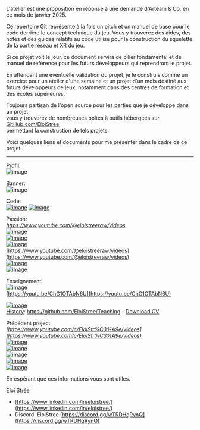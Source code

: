 L'atelier est une proposition en réponse à une demande d'Arteam & Co. en ce mois de janvier 2025.

Ce répertoire Git représente à la fois un pitch et un manuel de base pour le code derrière le concept technique du jeu. Vous y trouverez des aides, des notes et des guides relatifs au code utilisé pour la construction du squelette de la partie réseau et XR du jeu.

Si ce projet voit le jour, ce document servira de pilier fondamental et de manuel de référence pour les futurs développeurs qui reprendront le projet.

En attendant une éventuelle validation du projet, je le construis comme un exercice pour un atelier d'une semaine et un projet d'un mois destiné aux futurs développeurs de jeux, notamment dans des centres de formation et des écoles supérieures.

Toujours partisan de l'open source pour les parties que je développe dans un projet,  
vous y trouverez de nombreuses boîtes à outils hébergées sur [GitHub.com/EloiStree](https://github.com/EloiStree),  
permettant la construction de tels projets.  

Voici quelques liens et documents pour me présenter dans le cadre de ce projet.

-----------------------------------
Profil:  
![image](https://github.com/user-attachments/assets/f3559248-794e-486a-b7bc-442232a472ec)

Banner:  
![image](https://github.com/user-attachments/assets/ae38b5e5-039d-4d84-870e-8519e40dec10)


Code:   
[![image](https://github.com/user-attachments/assets/42e30c24-2956-4d15-9cad-37a86cda2b73)](https://github.com/EloiStree?tab=repositories)
[![image](https://github.com/user-attachments/assets/edc0bd2d-ec92-4565-b8ca-cc3655537aa6)](https://github.com/EloiStree)

Passion:  
_https://www.youtube.com/@eloistreeraw/videos_  
[![image](https://github.com/user-attachments/assets/3f88b6a2-24df-4d10-ac05-866d33982118)](https://www.youtube.com/@eloistreeraw/videos)  
[![image](https://github.com/user-attachments/assets/ddc7d722-ae10-4cb8-81e5-5118c159c31e)](https://www.youtube.com/@eloistreeraw/videos)   
[![image](https://github.com/user-attachments/assets/82909978-e7c9-474e-9b4d-3b3636d2f985)](https://www.youtube.com/@eloistreeraw/videos)  
[https://www.youtube.com/@eloistreeraw/videos](https://www.youtube.com/@eloistreeraw/videos)  
[![image](https://github.com/user-attachments/assets/8332f00c-dbfc-447c-b52e-2670c1220be0)](https://www.youtube.com/c/EloiStr%C3%A9e/videos)  
[![image](https://github.com/user-attachments/assets/196040f3-264e-4ee2-9ad5-31cf5a151b11)](https://www.youtube.com/c/EloiStr%C3%A9e/videos)  



Enseignement:  
[![image](https://github.com/user-attachments/assets/662cb10c-c2f8-4e82-b4d9-1710d05e78ee)](https://youtu.be/ChG1OTAbN6U)  
[https://youtu.be/ChG1OTAbN6U](https://youtu.be/ChG1OTAbN6U)  

[![image](https://github.com/user-attachments/assets/7880aa94-1c94-4cff-98e9-d944c2da60d2)](https://github.com/EloiStree/Teaching)  
[History](https://github.com/EloiStree/Teaching): https://github.com/EloiStree/Teaching - [Download CV](https://private-user-images.githubusercontent.com/20149493/303931812-cfdd3142-6303-49da-96fb-498cadb26db1.png)  

Précédent project:  
_[https://www.youtube.com/c/EloiStr%C3%A9e/videos](https://www.youtube.com/c/EloiStr%C3%A9e/videos)_  
[![image](https://github.com/user-attachments/assets/1e477b08-2daf-467b-9cd5-f7763dc83354)](https://www.activeme.be/cases/bike-racing-game)  
[![image](https://github.com/user-attachments/assets/40dacaae-0c3c-47f3-a49a-60e1fd9c9ce7)](https://youtu.be/pVxhmuf2IeA?t=19)  
[![image](https://github.com/user-attachments/assets/13e4b1aa-2854-4dea-bf82-6e195ec32906)](https://youtu.be/7gm8LCB9zcw?t=15)  
[![image](https://github.com/user-attachments/assets/7ab8a222-a067-4fef-99fa-dff0913e2159)](https://youtu.be/L-Ff_epavlM?t=61)  
[![image](https://github.com/user-attachments/assets/9344221c-52a7-42ec-a171-1784efd221bf)](https://youtu.be/L-Ff_epavlM?t=61)  


En espérant que ces informations vous sont utiles.

Éloi Strée
- [https://www.linkedin.com/in/eloistree/](https://www.linkedin.com/in/eloistree/)
- Discord: EloiStree [https://discord.gg/wTRDHqRynQ](https://discord.gg/wTRDHqRynQ)

